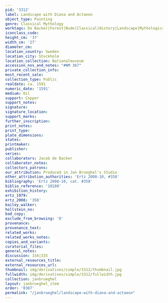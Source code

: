 ```yaml
---
pid: '3312'
label: Landscape with Diana and Actaeon
object_type: Painting
genre: Classical Mythology
worktags: De Backer|Forest|Nude|Classical|History|Landscape|Mythological|Flowers
iconclass_code:
height_cm: '37'
width_cm: '27'
diameter_cm:
location_country: Sweden
location_city: Stockholm
location_collection: Nationalmuseum
accession_nos_and_notes: "#NM 367"
private_collection_info:
most_recent_sale:
collection_type: Public
realdate: ca. 1591
numeric_date: '1591'
medium: Oil
support: Copper
support_notes:
signature:
signature_location:
support_marks:
further_inscription:
print_notes:
print_type:
plate_dimensions:
states:
printmaker:
publisher:
series:
collaborators: Jacob de Backer
collaborator_notes:
collectors_patrons:
our_attribution: Produced in Jan Brueghel's Studio
other_attribution_authorities: 'Ertz 2008-10, #358'
bibliography: 'Ertz 2008-10, cat. #358'
biblio_reference: '10180'
exhibition_history:
ertz_1979:
ertz_2008: '358'
bailey_walker:
hollstein_no:
bad_copy:
exclude_from_browsing: '0'
provenance:
provenance_text:
related_works:
related_works_notes:
copies_and_variants:
curatorial_files:
general_notes:
discussion: 334|335
external_resources_title:
external_resources_url:
thumbnail: img/derivatives/simple/3312/thumbnail.jpg
fullwidth: img/derivatives/simple/3312/fullwidth.jpg
collection: janbrueghel
layout: janbrueghel_item
order: '0387'
permalink: "/janbrueghel/landscape-with-diana-and-actaeon"
---
```

